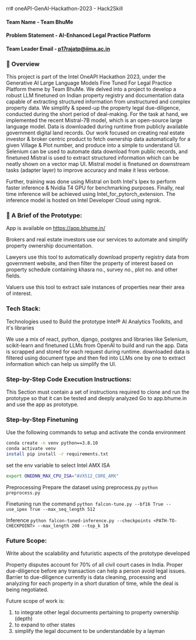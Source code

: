 rr# oneAPI-GenAI-Hackathon-2023 - Hack2Skill

#### Team Name - Team BhuMe
#### Problem Statement - AI-Enhanced Legal Practice Platform
#### Team Leader Email - p17rajatp@iima.ac.in

### 📜 Overview
  This project is part of the Intel OneAPI Hackathon 2023, under the Generative AI Large Language Models Fine Tuned For Legal Practice Platform theme by Team BhuMe.
  We delved into a project to develop a robust LLM finetuned on Indian property registry and documentation data capable of extracting structured information from unstructured and complex property data. We simplify & speed-up the property legal due-diligence, conducted during the short period of deal-making. For the task at hand, we implemented the recent Mistral-7B model, which is an open-source large language model. Data is downloaded during runtime from publicly available government digital land records. Our work focused on creating real estate investor & broker centric product to fetch ownership data automatically for a given Village & Plot number, and produce into a simple to understand UI. Selenium can be used to automate data download from public records, and finetuned Mistral is used to extract structured information which can be neatly shown on a vector map UI. Mistral model is finetuned on downstream tasks (adapter layer) to improve accuracy and make it less verbose. 
  
  Further, training was done using Mistral on both Intel's Ipex to perform faster inference & Nvidia T4 GPU for benchmarking purposes. Finally, real time inference will be achieved using Intel_for_pytorch_extension. The inference model is hosted on Intel Developer Cloud using ngrok.
  

### 📜  A Brief of the Prototype:
  App is available on https://app.bhume.in/
  
  Brokers and real estate investors use our services to automate and simplify property ownership documentation.

  Lawyers use this tool to automatically download property registry data from government website, and then filter the property of interest based on property schedule containing khasra no., survey no., plot no. and other fields.
  
  Valuers use this tool to extract sale instances of properties near their area of interest.


### Tech Stack: 
  
   Technologies used to Build the prototype Intel® AI Analytics Toolkits, and it's libraries
   
   We use a mix of react, python, django, postgres and libraries like Selenium, scikit-learn and finetuned LLMs from OpenAI to build and run the app. Data is scrapped and stored for each request during runtime. downloaded data is filtered using document type and then fed into LLMs one by one to extract information which can help us simplify the UI.
   
### Step-by-Step Code Execution Instructions:
  This Section must contain a set of instructions required to clone and run the prototype so that it can be tested and deeply analyzed
  Go to app.bhume.in and use the app as prototype.

### Step-by-Step Finetuning 
  Use the following commands to setup and activate the conda environment
  ```bash
  conda create -n venv python==3.8.10
  conda activate venv
  install pip install -r requirements.txt
  ```
  
  set the env variable to select Intel AMX ISA 
  ```bash
  export ONEDNN_MAX_CPU_ISA="AVX512_CORE_AMX"
  ```

  Preprocessing 
  Prepare the dataset using preprocess.py
  ```python preprocess.py```
  
  Finetuning
  run the command 
  ```python falcon-tune.py --bf16 True --use_ipex True --max_seq_length 512```
  
  Inference
  ```python falcon-tuned-inference.py --checkpoints <PATH-TO-CHECKPOINT> --max_length 200 --top_k 10```

  
### Future Scope:
   Write about the scalability and futuristic aspects of the prototype developed

   Property disputes account for 70% of all civil court cases in India. Proper due-diligence before any transaction can help a person avoid legal issues. Barrier to due-diligence currently is data cleaning, processing and analyzing for each property in a short duration of time, while the deal is being negotiated.
   
   Future scope of work is:
   1. to integrate other legal documents pertaining to property ownership (depth)
   2. to expand to other states
   3. simplify the legal document to be understandable by a layman
